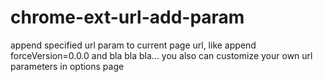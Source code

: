 # chrome-ext-url-add-param
append specified url param to current page url, like append forceVersion=0.0.0 and bla bla bla...
you also can customize your own url parameters in options page
